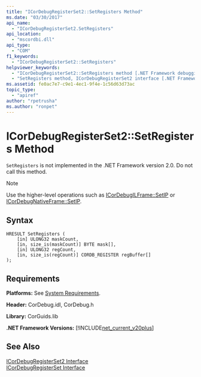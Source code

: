 ```yaml
---
title: "ICorDebugRegisterSet2::SetRegisters Method"
ms.date: "03/30/2017"
api_name: 
  - "ICorDebugRegisterSet2.SetRegisters"
api_location: 
  - "mscordbi.dll"
api_type: 
  - "COM"
f1_keywords: 
  - "ICorDebugRegisterSet2::SetRegisters"
helpviewer_keywords: 
  - "ICorDebugRegisterSet2::SetRegisters method [.NET Framework debugging]"
  - "SetRegisters method, ICorDebugRegisterSet2 interface [.NET Framework debugging]"
ms.assetid: fe0ac7e7-c9e1-4ec1-9f4e-1c56d63d73ac
topic_type: 
  - "apiref"
author: "rpetrusha"
ms.author: "ronpet"
---
```

# ICorDebugRegisterSet2::SetRegisters Method
`SetRegisters` is not implemented in the .NET Framework version 2.0. Do not call this method.  
  
> [!NOTE]
>  Use the higher-level operations such as [ICorDebugILFrame::SetIP](../../../../docs/framework/unmanaged-api/debugging/icordebugilframe-setip-method.md) or [ICorDebugNativeFrame::SetIP](../../../../docs/framework/unmanaged-api/debugging/icordebugnativeframe-setip-method.md).  
  
## Syntax  
  
```  
HRESULT SetRegisters (  
    [in] ULONG32 maskCount,  
    [in, size_is(maskCount)] BYTE mask[],  
    [in] ULONG32 regCount,  
    [in, size_is(regCount)] CORDB_REGISTER regBuffer[]  
);  
```  
  
## Requirements  
 **Platforms:** See [System Requirements](../../../../docs/framework/get-started/system-requirements.md).  
  
 **Header:** CorDebug.idl, CorDebug.h  
  
 **Library:** CorGuids.lib  
  
 **.NET Framework Versions:** [!INCLUDE[net_current_v20plus](../../../../includes/net-current-v20plus-md.md)]  
  
## See Also  
 [ICorDebugRegisterSet2 Interface](../../../../docs/framework/unmanaged-api/debugging/icordebugregisterset2-interface.md)  
 [ICorDebugRegisterSet Interface](../../../../docs/framework/unmanaged-api/debugging/icordebugregisterset-interface.md)

